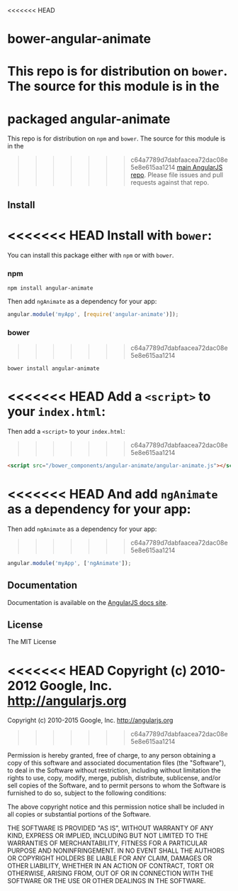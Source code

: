 <<<<<<< HEAD
# bower-angular-animate

This repo is for distribution on `bower`. The source for this module is in the
=======
# packaged angular-animate

This repo is for distribution on `npm` and `bower`. The source for this module is in the
>>>>>>> c64a7789d7dabfaacea72dac08e5e8e615aa1214
[main AngularJS repo](https://github.com/angular/angular.js/tree/master/src/ngAnimate).
Please file issues and pull requests against that repo.

## Install

<<<<<<< HEAD
Install with `bower`:
=======
You can install this package either with `npm` or with `bower`.

### npm

```shell
npm install angular-animate
```

Then add `ngAnimate` as a dependency for your app:

```javascript
angular.module('myApp', [require('angular-animate')]);
```

### bower
>>>>>>> c64a7789d7dabfaacea72dac08e5e8e615aa1214

```shell
bower install angular-animate
```

<<<<<<< HEAD
Add a `<script>` to your `index.html`:
=======
Then add a `<script>` to your `index.html`:
>>>>>>> c64a7789d7dabfaacea72dac08e5e8e615aa1214

```html
<script src="/bower_components/angular-animate/angular-animate.js"></script>
```

<<<<<<< HEAD
And add `ngAnimate` as a dependency for your app:
=======
Then add `ngAnimate` as a dependency for your app:
>>>>>>> c64a7789d7dabfaacea72dac08e5e8e615aa1214

```javascript
angular.module('myApp', ['ngAnimate']);
```

## Documentation

Documentation is available on the
[AngularJS docs site](http://docs.angularjs.org/api/ngAnimate).

## License

The MIT License

<<<<<<< HEAD
Copyright (c) 2010-2012 Google, Inc. http://angularjs.org
=======
Copyright (c) 2010-2015 Google, Inc. http://angularjs.org
>>>>>>> c64a7789d7dabfaacea72dac08e5e8e615aa1214

Permission is hereby granted, free of charge, to any person obtaining a copy
of this software and associated documentation files (the "Software"), to deal
in the Software without restriction, including without limitation the rights
to use, copy, modify, merge, publish, distribute, sublicense, and/or sell
copies of the Software, and to permit persons to whom the Software is
furnished to do so, subject to the following conditions:

The above copyright notice and this permission notice shall be included in
all copies or substantial portions of the Software.

THE SOFTWARE IS PROVIDED "AS IS", WITHOUT WARRANTY OF ANY KIND, EXPRESS OR
IMPLIED, INCLUDING BUT NOT LIMITED TO THE WARRANTIES OF MERCHANTABILITY,
FITNESS FOR A PARTICULAR PURPOSE AND NONINFRINGEMENT. IN NO EVENT SHALL THE
AUTHORS OR COPYRIGHT HOLDERS BE LIABLE FOR ANY CLAIM, DAMAGES OR OTHER
LIABILITY, WHETHER IN AN ACTION OF CONTRACT, TORT OR OTHERWISE, ARISING FROM,
OUT OF OR IN CONNECTION WITH THE SOFTWARE OR THE USE OR OTHER DEALINGS IN
THE SOFTWARE.

